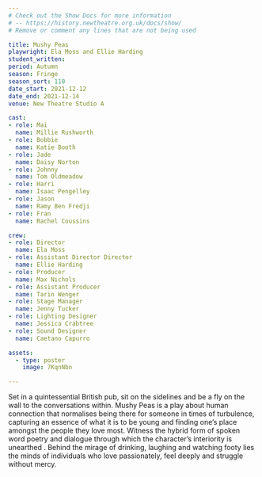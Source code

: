 ```yaml
---
# Check out the Show Docs for more information
# -- https://history.newtheatre.org.uk/docs/show/
# Remove or comment any lines that are not being used

title: Mushy Peas
playwright: Ela Moss and Ellie Harding
student_written:
period: Autumn
season: Fringe
season_sort: 110
date_start: 2021-12-12
date_end: 2021-12-14
venue: New Theatre Studio A

cast:
- role: Mai
  name: Millie Rushworth
- role: Bobbie
  name: Katie Booth
- role: Jade
  name: Daisy Norton
- role: Johnny
  name: Tom Oldmeadow
- role: Harri
  name: Isaac Pengelley
- role: Jason
  name: Ramy Ben Fredji
- role: Fran
  name: Rachel Coussins

crew: 
- role: Director
  name: Ela Moss
- role: Assistant Director Director
  name: Ellie Harding
- role: Producer
  name: Max Nichols
- role: Assistant Producer
  name: Tarin Wenger
- role: Stage Manager
  name: Jenny Tucker
- role: Lighting Designer
  name: Jessica Crabtree
- role: Sound Designer
  name: Caetano Capurro

assets:
  - type: poster
    image: 7KqnNbn

---
```

Set in a quintessential British pub, sit on the sidelines and be a fly on the wall to the conversations within. Mushy Peas is a play about human connection that normalises being there for someone in times of turbulence, capturing an essence of what it is to be young and finding one’s place amongst the people they love most. Witness the hybrid form of spoken word poetry and dialogue through which the character’s interiority is unearthed . Behind the mirage of drinking, laughing and watching footy lies the minds of individuals who love passionately, feel deeply and struggle without mercy.
